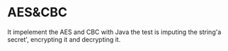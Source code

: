 # AES&CBC
It impelement the AES and CBC with Java
the test is imputing the string'a secret', encrypting it and decrypting it. 
